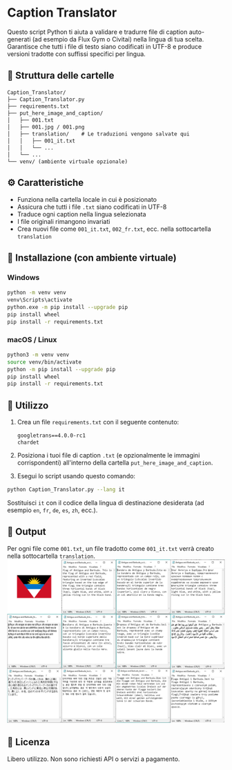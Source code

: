 # Caption Translator

Questo script Python ti aiuta a validare e tradurre file di caption auto-generati (ad esempio da Flux Gym o Civitai) nella lingua di tua scelta. Garantisce che tutti i file di testo siano codificati in UTF-8 e produce versioni tradotte con suffissi specifici per lingua.

## 📁 Struttura delle cartelle

```
Caption_Translator/
├── Caption_Translator.py
├── requirements.txt
├── put_here_image_and_caption/
│   ├── 001.txt
│   ├── 001.jpg / 001.png
│   ├── translation/    # Le traduzioni vengono salvate qui
│   │   ├── 001_it.txt
│   │   └── ...
│   └── ...
└── venv/ (ambiente virtuale opzionale)
```

## ⚙️ Caratteristiche

- Funziona nella cartella locale in cui è posizionato
- Assicura che tutti i file `.txt` siano codificati in UTF-8
- Traduce ogni caption nella lingua selezionata
- I file originali rimangono invariati
- Crea nuovi file come `001_it.txt`, `002_fr.txt`, ecc. nella sottocartella `translation`

## 🚀 Installazione (con ambiente virtuale)

### Windows

```bash
python -m venv venv
venv\Scripts\activate
python.exe -m pip install --upgrade pip
pip install wheel
pip install -r requirements.txt
```

### macOS / Linux

```bash
python3 -m venv venv
source venv/bin/activate
python -m pip install --upgrade pip
pip install wheel
pip install -r requirements.txt
```

## 📌 Utilizzo

1. Crea un file `requirements.txt` con il seguente contenuto:
   ```
   googletrans==4.0.0-rc1
   chardet
   ```

2. Posiziona i tuoi file di caption `.txt` (e opzionalmente le immagini corrispondenti) all'interno della cartella `put_here_image_and_caption`.
3. Esegui lo script usando questo comando:

```bash
python Caption_Translator.py --lang it
```

Sostituisci `it` con il codice della lingua di destinazione desiderata (ad esempio `en`, `fr`, `de`, `es`, `zh`, ecc.).

## 📝 Output

Per ogni file come `001.txt`, un file tradotto come `001_it.txt` verrà creato nella sottocartella `translation`.
![Example](example.png)

## 📄 Licenza

Libero utilizzo. Non sono richiesti API o servizi a pagamento.
